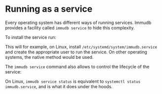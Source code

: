 # Running as a service

Every operating system has different ways of running services. Immudb provides a facility called `immudb service` to hide this complexity.

To install the service run:

This will for example, on Linux, install `/etc/systemd/system/immudb.service` and create the appropriate user to run the service. On other operating systems, the native method would be used.

The `immudb service` command also allows to control the lifecycle of the service:

On Linux, `immudb service status` is equivalent to `systemctl status immudb.service`, and is what it does under the hoods.
